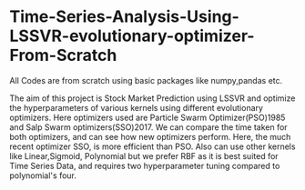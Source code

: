 # Time-Series-Analysis-Using-LSSVR-evolutionary-optimizer-From-Scratch
All Codes are from scratch using basic packages like numpy,pandas etc.

The aim of this project is Stock Market Prediction using LSSVR and optimize the hyperparameters of various kernels using different evolutionary optimizers.
Here optimizers used are Particle Swarm Optimizer(PSO)1985 and Salp Swarm optimizers(SSO)2017. We can compare the time taken for both optimizers, and can see how new optimizers perform. Here, the much recent optimizer SSO, is more efficient than PSO.
Also can use other kernels like Linear,Sigmoid, Polynomial but we prefer RBF as it is best suited for Time Series Data, and requires two hyperparameter tuning compared to polynomial's four.
